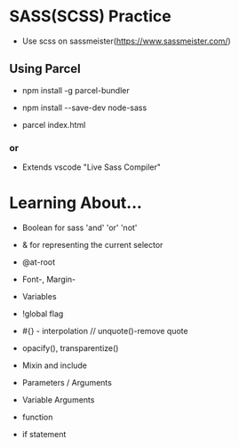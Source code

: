 # SASS(SCSS) Practice

* Use scss on sassmeister(https://www.sassmeister.com/)

## Using Parcel

* npm install -g parcel-bundler

* npm install --save-dev node-sass

* parcel index.html

###    or

* Extends vscode "Live Sass Compiler"


#  Learning About...

* Boolean for sass 'and' 'or' 'not'

* & for  representing the current selector  

* @at-root

* Font-, Margin- 

* Variables

* !global flag

* #{} - interpolation  // unquote()-remove quote

* opacify(), transparentize()

* Mixin and include

* Parameters / Arguments

* Variable Arguments

* function

* if statement
